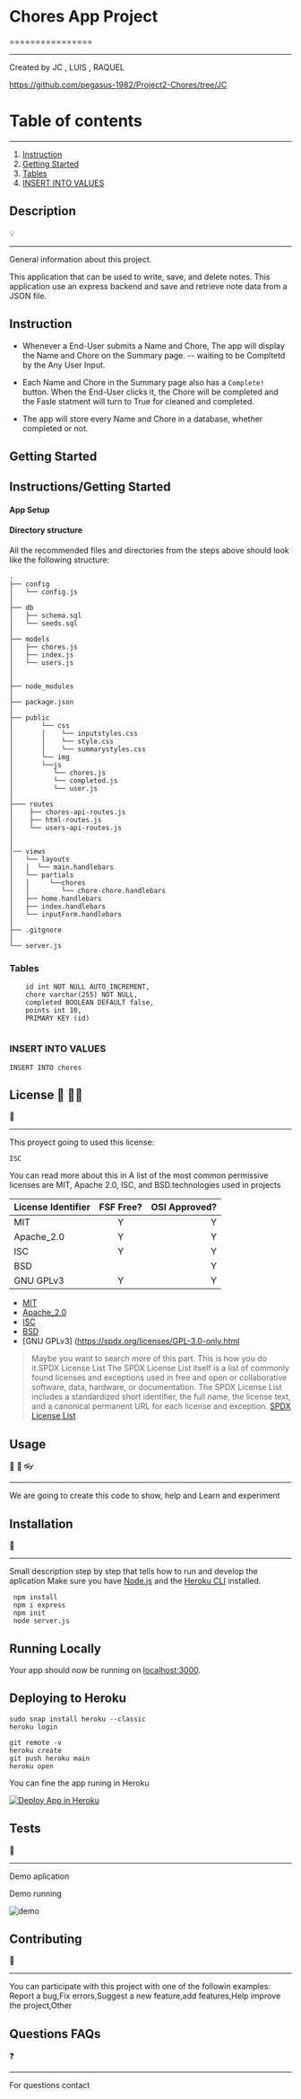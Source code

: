 # Chores App Project

================

---

Created by JC , LUIS , RAQUEL

https://github.com/pegasus-1982/Project2-Chores/tree/JC

# Table of contents

---

1. [Instruction](#Instruction)
2. [Getting Started](#Getting_Started)
3. [Tables](#Tables)
4. [INSERT INTO VALUES](#INSERT_INTO_VALUES)

## Description

:bulb:

---

General information about this project.

This application that can be used to write, save, and delete notes.
This application use an express backend and save and retrieve note data from a JSON file.

## Instruction <a name="Instruction"></a>

- Whenever a End-User submits a Name and Chore, The app will display the Name and Chore on the Summary page. -- waiting to be Compltetd by the Any User Input.

- Each Name and Chore in the Summary page also has a `Complete!` button. When the End-User clicks it, the Chore will be completed and the Fasle statment will turn to True for cleaned and completed.

- The app will store every Name and Chore in a database, whether completed or not.

## Getting Started <a name="Getting_Started"></a>

## Instructions/Getting Started

#### App Setup

#### Directory structure

All the recommended files and directories from the steps above should look like the following structure:

```
.
├── config
│   └── config.js
│  
├── db
│   ├── schema.sql
│   └── seeds.sql
│
├── models
│   ├── chores.js
│   ├── index.js
│   └── users.js
│
│ 
├── node_modules
│ 
├── package.json
│
├── public
│       └── css
│       │    └── inputstyles.css
│       │    └── style.css
│       │    └── summarystyles.css
│       └── img
│       └──js
│          └── chores.js
│          └── completed.js
│          └── user.js
│
├─── routes
│    ├── chores-api-routes.js
│    ├── html-routes.js
│    └── users-api-routes.js
│
│
│── views
│   └── layouts
│   │  └── main.handlebars
│   └── partials
│   │     └──chores
│   │        └── chore-chore.handlebars
│   ├── home.handlebars
│   ├── index.handlebars
│   └── inputForm.handlebars
│
├── .gitgnore
│
└── server.js
```

### Tables <a name="Tables"></a>
```
	id int NOT NULL AUTO_INCREMENT,
	chore varchar(255) NOT NULL,
	completed BOOLEAN DEFAULT false,
	points int 10,
	PRIMARY KEY (id)
    
```
### INSERT INTO VALUES <a name="INSERT_INTO_VALUES"></a>
```
INSERT INTO chores

```


## License :cop: :guardsman:

:key:

---

This proyect going to used this license:

```
ISC
```

You can read more about this in
A list of the most common permissive licenses are MIT, Apache 2.0, ISC, and BSD.technologies used in projects

| License Identifier | FSF Free? | OSI Approved? |
| :----------------- | :-------: | ------------: |
| MIT                |     Y     |             Y |
| Apache_2.0         |     Y     |             Y |
| ISC                |     Y     |             Y |
| BSD                |           |             Y |
| GNU GPLv3          |     Y     |             Y |

- [MIT](https://spdx.org/licenses/MIT.html)
- [Apache_2.0 ](https://spdx.org/licenses/Apache-2.0.html)
- [ISC](https://spdx.org/licenses/ISC.html)
- [BSD](https://spdx.org/licenses/BSD-1-Clause.html)
- [GNU GPLv3] (https://spdx.org/licenses/GPL-3.0-only.html

> Maybe you want to search more of this part.
> This is how you do it.SPDX License List
> The SPDX License List itself is a list of commonly found licenses and
> exceptions used in free and open or collaborative software, data, hardware,
> or documentation. The SPDX License List includes a standardized short identifier,
> the full name, the license text, and a canonical
> permanent URL for each license and exception.
> [SPDX License List](https://spdx.org/licenses/)

## Usage

:speech_balloon: :hammer: :eyeglasses:

---

We are going to create this code to show, help and Learn and experiment

## Installation

:feet:

---

Small description step by step that tells how to run and develop the aplication
Make sure you have [Node.js](http://nodejs.org/) and the [Heroku CLI](https://cli.heroku.com/) installed.

```
 npm install
 npm i express
 npm init
 node server.js
```

## Running Locally

Your app should now be running on [localhost:3000](http://localhost:4000/).

## Deploying to Heroku

```
sudo snap install heroku --classic
heroku login

git remote -v
heroku create
git push heroku main
heroku open
```

You can fine the app runing in Heroku

[![Deploy App in Heroku](https://shrouded-lake-16170.herokuapp.com/)](https://shrouded-lake-16170.herokuapp.com/)

## Tests

:eyes:

---

Demo aplication

Demo running

![demo](https://github.com/rakeru2006/express_heroku/blob/main/note.png)

## Contributing

:man_with_gua_pi_mao:

---

You can participate with this project with one of the followin examples:
Report a bug,Fix errors,Suggest a new feature,add features,Help improve the project,Other

## Questions FAQs

:question:

---

For questions contact
